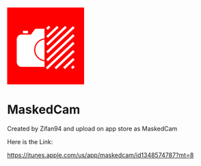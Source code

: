 ![](https://github.com/Zifan94/MaskCam/blob/master/MaskCam/MaskCam/icon/icon180.png)

MaskedCam
=========
Created by Zifan94 and upload on app store as MaskedCam

Here is the Link:

https://itunes.apple.com/us/app/maskedcam/id1348574787?mt=8
